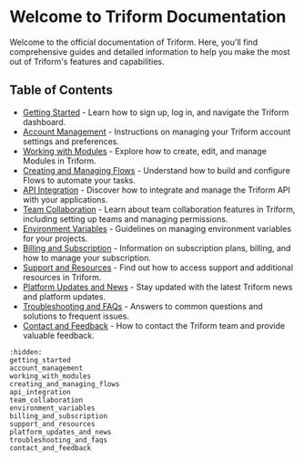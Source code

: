 # Welcome to Triform Documentation

Welcome to the official documentation of Triform. Here, you'll find comprehensive guides and detailed information to help you make the most out of Triform's features and capabilities.

## Table of Contents

- [Getting Started](getting_started.md) - Learn how to sign up, log in, and navigate the Triform dashboard.
- [Account Management](account_management.md) - Instructions on managing your Triform account settings and preferences.
- [Working with Modules](modules.md) - Explore how to create, edit, and manage Modules in Triform.
- [Creating and Managing Flows](flows.md) - Understand how to build and configure Flows to automate your tasks.
- [API Integration](api_integration.md) - Discover how to integrate and manage the Triform API with your applications.
- [Team Collaboration](team_collaboration.md) - Learn about team collaboration features in Triform, including setting up teams and managing permissions.
- [Environment Variables](environment_variables.md) - Guidelines on managing environment variables for your projects.
- [Billing and Subscription](billing_and_subscription.md) - Information on subscription plans, billing, and how to manage your subscription.
- [Support and Resources](support_and_resources.md) - Find out how to access support and additional resources in Triform.
- [Platform Updates and News](platform_updates_and_news.md) - Stay updated with the latest Triform news and platform updates.
- [Troubleshooting and FAQs](troubleshooting_and_faqs.md) - Answers to common questions and solutions to frequent issues.
- [Contact and Feedback](contact_and_feedback.md) - How to contact the Triform team and provide valuable feedback.

```{toctree}
:hidden:
getting_started
account_management
working_with_modules
creating_and_managing_flows
api_integration
team_collaboration
environment_variables
billing_and_subscription
support_and_resources
platform_updates_and_news
troubleshooting_and_faqs
contact_and_feedback